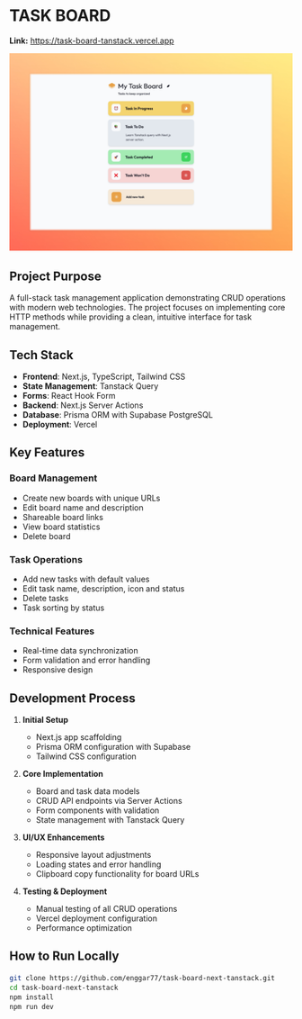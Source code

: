 # TASK BOARD

**Link:** https://task-board-tanstack.vercel.app

<img src="./public/TaskBoard.jpeg" alt="Home Page" width="768" height="auto">

## Project Purpose

A full-stack task management application demonstrating CRUD operations with modern web technologies. The project focuses on implementing core HTTP methods while providing a clean, intuitive interface for task management.

## Tech Stack

-  **Frontend**: Next.js, TypeScript, Tailwind CSS
-  **State Management**: Tanstack Query
-  **Forms**: React Hook Form
-  **Backend**: Next.js Server Actions
-  **Database**: Prisma ORM with Supabase PostgreSQL
-  **Deployment**: Vercel

## Key Features

### Board Management

-  Create new boards with unique URLs
-  Edit board name and description
-  Shareable board links
-  View board statistics
-  Delete board

### Task Operations

-  Add new tasks with default values
-  Edit task name, description, icon and status
-  Delete tasks
-  Task sorting by status

### Technical Features

-  Real-time data synchronization
-  Form validation and error handling
-  Responsive design

## Development Process

1. **Initial Setup**

   -  Next.js app scaffolding
   -  Prisma ORM configuration with Supabase
   -  Tailwind CSS configuration

2. **Core Implementation**

   -  Board and task data models
   -  CRUD API endpoints via Server Actions
   -  Form components with validation
   -  State management with Tanstack Query

3. **UI/UX Enhancements**

   -  Responsive layout adjustments
   -  Loading states and error handling
   -  Clipboard copy functionality for board URLs

4. **Testing & Deployment**
   -  Manual testing of all CRUD operations
   -  Vercel deployment configuration
   -  Performance optimization

## How to Run Locally

```bash
git clone https://github.com/enggar77/task-board-next-tanstack.git
cd task-board-next-tanstack
npm install
npm run dev
```
